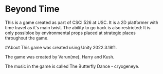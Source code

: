 # Beyond Time
This is a game created as part of CSCI 526 at USC. It is a 2D platformer with time travel as it's main twist. The ability to go back is also restricted: It is only possibloe by environmental props placed at strategic places throughout the game.

#About
This game was created using Unity 2022.3.18f1. 

The game was created by Varun(me), Harry and Kush. 

The music in the game is called The Butterfly Dance - cryogeneye.
